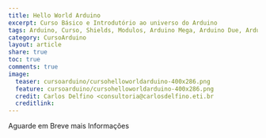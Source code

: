 ```yaml
---
title: Hello World Arduino
excerpt: Curso Básico e Introdutório ao universo do Arduino
tags: Arduino, Curso, Shields, Modulos, Arduino Mega, Arduino Due, Arduino Uno
category: CursoArduino
layout: article
share: true
toc: true
comments: true
image:
  teaser: cursoarduino/cursohelloworldarduino-400x286.png
  feature: cursoarduino/cursohelloworldarduino-400x286.png
  credit: Carlos Delfino <consultoria@carlosdelfino.eti.br
  creditlink: 
---
```

Aguarde em Breve mais Informações
